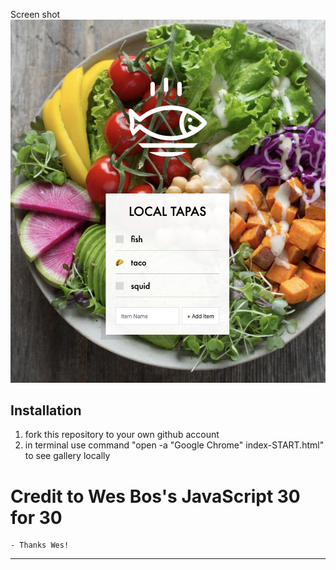 Screen shot
![Local Storage](screenshot.png)


## Installation

1. fork this repository to your own github account
2. in terminal use command "open -a "Google Chrome" index-START.html" to see gallery locally

# Credit to Wes Bos's JavaScript 30 for 30
    - Thanks Wes!
---